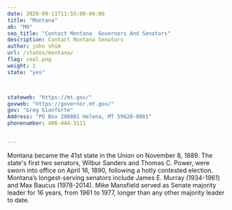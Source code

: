 ```yaml
---
date: 2020-09-11T11:55:00-04:00
title: "Montana"
ab: "MO"
seo_title: "Contact Montana  Governors And Senators"
description: Contact Montana Senators
author: john shim
url: /states/montana/
flag: seal.png
weight: 1
state: "yes"



stateweb: "https://mt.gov/"
govweb: "https://governor.mt.gov/"
gov: "Greg Gianforte"
Address: "PO Box 200801 Helena, MT 59620-0801"
phonenumber: 406-444-3111


---
```


Montana became the 41st state in the Union on November 8, 1889. The state's first two senators, Wilbur Sanders and Thomas C. Power, were sworn into office on April 16, 1890, following a hotly contested election. Montana’s longest-serving senators include James E. Murray (1934-1961) and Max Baucus (1978-2014). Mike Mansfield served as Senate majority leader for 16 years, from 1961 to 1977, longer than any other majority leader to date.